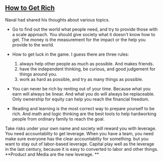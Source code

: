## [How to Get Rich](https://nav.al/rich) ##

Naval had shared his thoughts about various topics. 

- Go to find out the world what people need, and try to provide those with a scale approach. You should give society what it doesn't know how to get. The money is the measurement for the impact or the help you provide to the world. 

- How to get luck in the game. I guess there are three rules:
  1) always help other people as much as possible. And makes friends. 
  2) have the independent thinking, be curious, and good judgement for things around you.
  3) work as hard as possible, and try as many things as possible.

- You can never be rich by renting out of your time. Because what you earn will always be linear. And what you do will always be replaceable. Only ownership for equity can help you reach the financial freedom. 

- Reading and learning is the most correct way to prepare yourself to be rich. And math and logic thinking are the best tools to help hardworking people from ordinary family to reach the goal.

Take risks under your own name and society will reward you with leverage. You need accountablity to get leverage. When you have a team, you need make sure everyone has the clear accountablity for something. but you want to stay out of labor-based leverage. Capital play well as the leverage in the last century, because it is easy to converted to labor and other things.  **Product and Media are the new leverage. **

